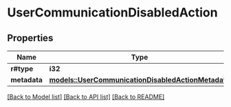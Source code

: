 # UserCommunicationDisabledAction

## Properties

Name | Type | Description | Notes
------------ | ------------- | ------------- | -------------
**r#type** | **i32** |  | 
**metadata** | [**models::UserCommunicationDisabledActionMetadata**](UserCommunicationDisabledActionMetadata.md) |  | 

[[Back to Model list]](../README.md#documentation-for-models) [[Back to API list]](../README.md#documentation-for-api-endpoints) [[Back to README]](../README.md)


